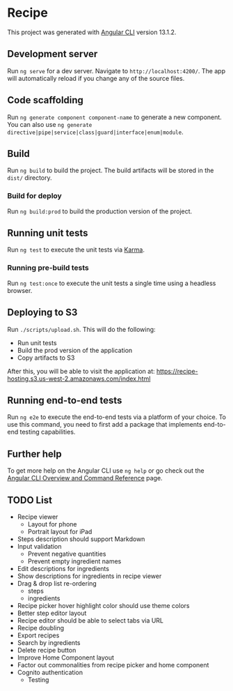 # Recipe

This project was generated with [Angular CLI](https://github.com/angular/angular-cli) version 13.1.2.

## Development server

Run `ng serve` for a dev server. Navigate to `http://localhost:4200/`. The app will automatically reload if you change any of the source files.

## Code scaffolding

Run `ng generate component component-name` to generate a new component. You can also use `ng generate directive|pipe|service|class|guard|interface|enum|module`.

## Build

Run `ng build` to build the project. The build artifacts will be stored in the `dist/` directory.

### Build for deploy

Run `ng build:prod` to build the production version of the project.

## Running unit tests

Run `ng test` to execute the unit tests via [Karma](https://karma-runner.github.io).

### Running pre-build tests

Run `ng test:once` to execute the unit tests a single time using a headless browser.

## Deploying to S3

Run `./scripts/upload.sh`. This will do the following:
* Run unit tests
* Build the prod version of the application
* Copy artifacts to S3

After this, you will be able to visit the application at: https://recipe-hosting.s3.us-west-2.amazonaws.com/index.html

## Running end-to-end tests

Run `ng e2e` to execute the end-to-end tests via a platform of your choice. To use this command, you need to first add a package that implements end-to-end testing capabilities.

## Further help

To get more help on the Angular CLI use `ng help` or go check out the [Angular CLI Overview and Command Reference](https://angular.io/cli) page.

## TODO List

* Recipe viewer
  * Layout for phone
  * Portrait layout for iPad
* Steps description should support Markdown
* Input validation
  * Prevent negative quantities
  * Prevent empty ingredient names
* Edit descriptions for ingredients
* Show descriptions for ingredients in recipe viewer
* Drag & drop list re-ordering
  * steps
  * ingredients
* Recipe picker hover highlight color should use theme colors
* Better step editor layout
* Recipe editor should be able to select tabs via URL
* Recipe doubling
* Export recipes
* Search by ingredients
* Delete recipe button
* Improve Home Component layout
* Factor out commonalities from recipe picker and home component
* Cognito authentication
  * Testing
